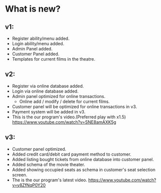 # What is new?

## v1:
* Register ability/menu added.
* Login ability/menu added.
* Admin Panel added.
* Customer Panel added.
* Templates for current films in the theatre.

## v2:
* Register via online database added.
* Login via online database added.
* Admin panel optimized for online transactions.
  * Online add / modify / delete for current films.
* Customer panel will be optimized for online transactions in v3.
* Payment system will be added in v3.
* This is the our program's video.(Preferred play with x1.5) https://www.youtube.com/watch?v=SNE8amAXK5g

## v3:
* Customer panel optimized.
* Added credit card/debit card payment method to customer.
* Added listing bought tickets from online database into customer panel.
* Added schema of the movie theater.
* Added showing occupied seats as schema in customer's seat selection screen.
* The is the our program's latest video. https://www.youtube.com/watch?v=y8ZfNqP0Y20
